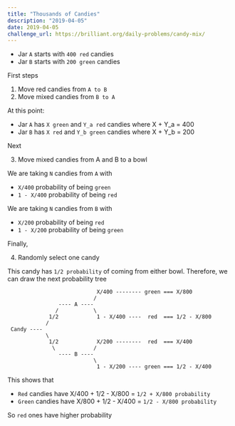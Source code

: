 ```yaml
---
title: "Thousands of Candies"
description: "2019-04-05"
date: 2019-04-05
challenge_url: https://brilliant.org/daily-problems/candy-mix/
---
```


* Jar `A` starts with `400 red` candies
* Jar `B` starts with `200 green` candies

First steps

1. Move red candies from `A to B`
2. Move mixed candies from `B to A`

At this point:

* Jar `A` has `X green` and `Y_a red`   candies where X + Y_a = 400
* Jar `B` has `X red`   and `Y_b green` candies where X + Y_b = 200

Next

3. Move mixed candies from A and B to a bowl

We are taking `N` candies from `A` with

* `X/400`       probability of being `green`
* `1 - X/400` probability of being `red`

We are taking `N` candies from `B` with

* `X/200`       probability of being `red`
* `1 - X/200` probability of being `green`

Finally,

4. Randomly select one candy

This candy has `1/2 probability` of coming from either bowl. Therefore, we can draw the next probability tree

```text
                            X/400 -------- green === X/800
                           /
                ---- A ----
               /           \
             1/2            1 - X/400 ----  red  === 1/2 - X/800
            /
 Candy ----
            \
             1/2            X/200 --------  red  === X/400
              \            /
                ---- B ----
                           \
                            1 - X/200 ---- green === 1/2 - X/400
```

This shows that

* `Red`   candies have X/400 + 1/2 - X/800 = `1/2 + X/800 probability`
* `Green` candies have X/800 + 1/2 - X/400 = `1/2 - X/800 probability`

So `red` ones have higher probability
